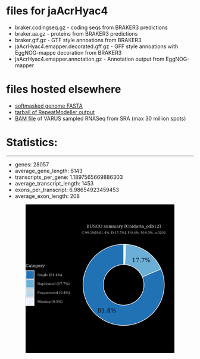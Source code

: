 # files for jaAcrHyac4

* braker.codingseq.gz - coding seqs from BRAKER3 predictions
* braker.aa.gz - proteins from BRAKER3 predictions
* braker.gtf.gz - GTF style annoations from BRAKER3
* jaAcrHyac4.emapper.decorated.gff.gz - GFF style annoations with EggNOG-mappe decoration from BRAKER3
* jaAcrHyac4.emapper.annotation.gz - Annotation output from EggNOG-mapper

# files hosted elsewhere
* [softmasked genome FASTA](https://asg_hubs.cog.sanger.ac.uk/jaAcrHyac4/jaAcrHyac4.fa.masked)
* [tarball of RepeatModeller output](https://asg_hubs.cog.sanger.ac.uk/jaAcrHyac4/jaAcrHyac4.tar.xz)
* [BAM file](https://asg_hubs.cog.sanger.ac.uk/jaAcrHyac4/VARUS_modified.bam) of VARUS sampled RNASeq from SRA (max 30 million spots)

# Statistics:

---
 * genes: 28057
 * average_gene_length: 6143
 * transcripts_per_gene: 1.1897565669886303
 * average_transcript_length: 1453
 * exons_per_transcript: 6.98654923459453
 * average_exon_length: 208


<div style="text-align: center;">
  <img src="jaAcrHyac4_busco.jpeg" alt="Plot of BUSCO results" width="400"/>
</div>

